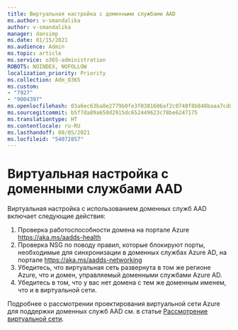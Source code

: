 ```yaml
---
title: Виртуальная настройка с доменными службами AAD
ms.author: v-smandalika
author: v-smandalika
manager: dansimp
ms.date: 01/15/2021
ms.audience: Admin
ms.topic: article
ms.service: o365-administration
ROBOTS: NOINDEX, NOFOLLOW
localization_priority: Priority
ms.collection: Adm_O365
ms.custom:
- "7927"
- "9004397"
ms.openlocfilehash: 03a6ec63ba8e2779b0fe3f0381606af2c0748f8b848baaa7cd88b61317bd7a5e
ms.sourcegitcommit: b5f7da89a650d2915dc652449623c78be6247175
ms.translationtype: HT
ms.contentlocale: ru-RU
ms.lasthandoff: 08/05/2021
ms.locfileid: "54072857"
---
```

# <a name="virtual-configuration-with-aad-domain-services"></a>Виртуальная настройка с доменными службами AAD

Виртуальная настройка с использованием доменных служб AAD включает следующие действия: 

1. Проверка работоспособности домена на портале Azure https://aka.ms/aadds-health
2. Проверка NSG по поводу правил, которые блокируют порты, необходимые для синхронизации в доменных службах Azure AD, на портале https://aka.ms/aadds-networking
3. Убедитесь, что виртуальная сеть развернута в том же регионе Azure, что и домен, управляемый доменными службами Azure AD.
4. Убедитесь в том, что у вас нет домена с тем же доменным именем, что и в виртуальной сети.

Подробнее о рассмотрении проектирования виртуальной сети Azure для поддержки доменных служб AAD см. в статье [Рассмотрение виртуальной сети](https://docs.microsoft.com/azure/active-directory-domain-services/network-considerations).

